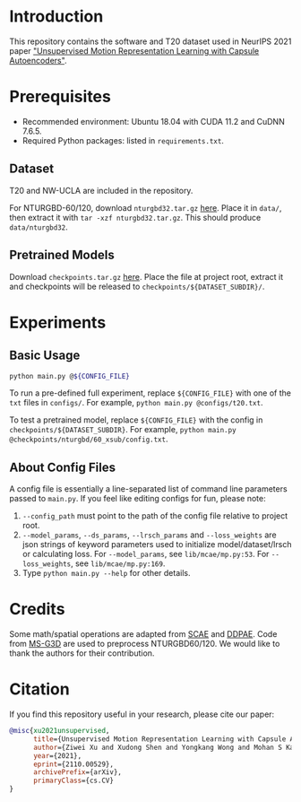 # Introduction
This repository contains the software and T20 dataset used in NeurIPS 2021 paper 
["Unsupervised Motion Representation Learning with Capsule Autoencoders"](https://arxiv.org/abs/2110.00529).

# Prerequisites

- Recommended environment: Ubuntu 18.04 with CUDA 11.2 and CuDNN 7.6.5.
- Required Python packages: listed in `requirements.txt`.

## Dataset

T20 and NW-UCLA are included in the repository.

For NTURGBD-60/120, download `nturgbd32.tar.gz` [here](https://drive.google.com/drive/folders/1pxnsW3ocn_6PngB134crznFAzV1Gw2rq?usp=sharing).
Place it in `data/`, then extract it with `tar -xzf nturgbd32.tar.gz`.
This should produce `data/nturgbd32`.

## Pretrained Models

Download `checkpoints.tar.gz` [here](https://drive.google.com/drive/folders/1pxnsW3ocn_6PngB134crznFAzV1Gw2rq?usp=sharing).
Place the file at project root, extract it and checkpoints will be released to `checkpoints/${DATASET_SUBDIR}/`.

# Experiments

## Basic Usage

```bash
python main.py @${CONFIG_FILE}
```

To run a pre-defined full experiment, replace `${CONFIG_FILE}` with one of the 
`txt` files in `configs/`. For example, `python main.py @configs/t20.txt`.

To test a pretrained model, replace `${CONFIG_FILE}` with the config in 
`checkpoints/${DATASET_SUBDIR}`. For example,
`python main.py @checkpoints/nturgbd/60_xsub/config.txt`.

## About Config Files

A config file is essentially a line-separated list of command line parameters 
passed to `main.py`.
If you feel like editing configs for fun, please note:

1. `--config_path` must point to the path of the config file relative to project
root. 
2. `--model_params`, `--ds_params`, `--lrsch_params` and `--loss_weights` are 
json strings of keyword parameters used to initialize model/dataset/lrsch or 
calculating loss. For `--model_params`, see `lib/mcae/mp.py:53`. For `--loss_weights`, 
see `lib/mcae/mp.py:169`. 
3. Type `python main.py --help` for other details.

# Credits

Some math/spatial operations are adapted from 
[SCAE](https://github.com/akosiorek/stacked_capsule_autoencoders) and 
[DDPAE](https://github.com/jthsieh/DDPAE-video-prediction).
Code from [MS-G3D](https://github.com/kenziyuliu/MS-G3D) are used to
preprocess NTURGBD60/120.
We would like to thank the authors for their contribution.

# Citation

If you find this repository useful in your research, please cite our paper:

```bibtex
@misc{xu2021unsupervised,
      title={Unsupervised Motion Representation Learning with Capsule Autoencoders}, 
      author={Ziwei Xu and Xudong Shen and Yongkang Wong and Mohan S Kankanhalli},
      year={2021},
      eprint={2110.00529},
      archivePrefix={arXiv},
      primaryClass={cs.CV}
}
```
